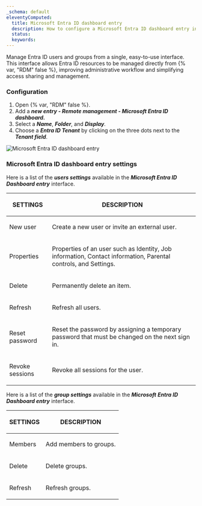 ```yaml
---
_schema: default
eleventyComputed:
  title: Microsoft Entra ID dashboard entry
  description: How to configure a Microsoft Entra ID dashboard entry in {{ en.RDM}}.
  status:
  keywords:
---
```

Manage Entra ID users and groups from a single, easy-to-use interface. This interface allows Entra ID resources to be managed directly from {% var, "RDM" false %}, improving administrative workflow and simplifying access sharing and management.

### Configuration

1. Open {% var, "RDM" false %}.
2. Add a ***new entry - Remote management - Microsoft Entra ID dashboard.***
3. Select a ***Name***, ***Folder***, and ***Display***.
4. Choose a  ***Entra ID Tenant*** by clicking on the three dots next to the ***Tenant field***.

![Microsoft Entra ID dashboard entry](https://cdnweb.devolutions.net/docs/RDMW6083_2024_2.png)

### **Microsoft Entra ID dashboard entry settings**

Here is a list of the ***users settings*** available in the ***Microsoft Entra ID Dashboard entry*** interface.

<table><thead><tr><th><p><strong>SETTINGS</strong></p></th><th><p><strong>DESCRIPTION</strong></p></th></tr></thead><tbody><tr><td><p>New user</p></td><td><p>Create a new user or invite an external user. </p></td></tr><tr><td><p>Properties</p></td><td><p>Properties of an user such as Identity, Job information, Contact information, Parental controls, and Settings. </p></td></tr><tr><td><p>Delete</p></td><td><p>Permanently delete an item.</p></td></tr><tr><td><p>Refresh</p></td><td><p>Refresh all users.</p></td></tr><tr><td><p>Reset password</p></td><td><p>Reset the password by assigning a temporary password that must be changed on the next sign in. </p></td></tr><tr><td><p>Revoke sessions</p></td><td><p>Revoke all sessions for the user.</p></td></tr></tbody></table>

Here is a list of the ***group settings*** available in the ***Microsoft*** ***Entra ID Dashboard entry*** interface.

<table><thead><tr><th><p><strong>SETTINGS</strong></p></th><th><p><strong>DESCRIPTION</strong></p></th></tr></thead><tbody><tr><td><p>Members</p></td><td><p>Add members to groups. </p></td></tr><tr><td><p>Delete</p></td><td><p>Delete groups.</p></td></tr><tr><td><p>Refresh</p></td><td><p>Refresh groups.</p></td></tr></tbody></table>

&nbsp;

&nbsp;

&nbsp;
